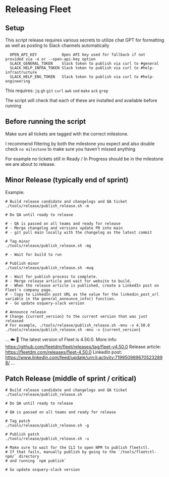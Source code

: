# Releasing Fleet

## Setup

This script release requires various secrets to utilize chat GPT for formatting
as well as posting to Slack channels automatically

```
  OPEN_API_KEY           Open API key used for fallback if not provided via -o or --open-api-key option
  SLACK_GENERAL_TOKEN    Slack token to publish via curl to #general
  SLACK_HELP_INFRA_TOKEN Slack token to publish via curl to #help-infrastructure
  SLACK_HELP_ENG_TOKEN   Slack token to publish via curl to #help-engineering
```

This requires:
 `jq` `gh` `git` `curl` `awk` `sed` `make` `ack` `grep`

The script will check that each of these are installed and available before running

## Before running the script

Make sure all tickets are tagged with the correct milestone.

I recommend filtering by both the milestone you expect and also double check `no milestone` to make sure you haven't missed anything

For example no tickets still in Ready / In Progress should be in the milestone we are about to release.

## Minor Release (typically end of sprint)

Example:
```
# Build release candidate and changelogs and QA ticket
./tools/release/publish_release.sh -m

# Do QA until ready to release

# - QA is passed on all teams and ready for release
# - Merge changelog and versions update PR into main
# - git pull main locally with the changelog as the latest commit

# Tag minor
./tools/release/publish_release.sh -mg

# - Wait for build to run

# Publish minor
./tools/release/publish_release.sh -muq

# - Wait for publish process to complete.
# - Merge release article and wait for website to build.
# - When the release article is published, create a LinkedIn post on Fleet's company page. 
# - Copy te LinkedIn post URL as the value for the linkedin_post_url variable in the general_announce_info() function.
# - Go update osquery-slack version

# Announce release
# Change {current_version} to the current version that was just released
# For example, ./tools/release/publish_release.sh -mnu -v 4.50.0
./tools/release/publish_release.sh -mnu -v {current_version}
```

...
:cloud: :rocket: The latest version of Fleet is 4.50.0.
More info: https://github.com/fleetdm/fleet/releases/tag/fleet-v4.50.0
Release article: https://fleetdm.com/releases/fleet-4.50.0
LinkedIn post: https://www.linkedin.com/feed/update/urn:li:activity:7199509896705232898/
...


## Patch Release (middle of sprint / critical)

```
# Build release candidate and changelogs and QA ticket
./tools/release/publish_release.sh

# Do QA until ready to release

# QA is passed on all teams and ready for release

# Tag patch
./tools/release/publish_release.sh -g

# Publish patch
./tools/release/publish_release.sh -u

# Make sure to wait for the CLI to open NPM to publish fleetctl.
# If that fails, manually publish by going to the `/tools/fleetctl-npm/` directory
# and running `npm publish`

# Go update osquery-slack version
```
